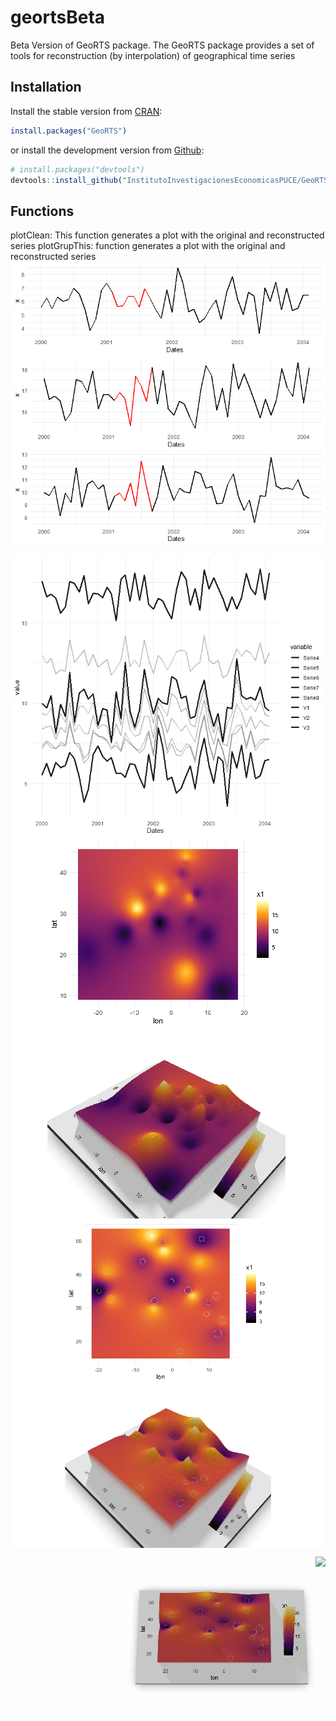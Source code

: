 geortsBeta
==========

Beta Version of GeoRTS package. The GeoRTS package provides a set of tools for reconstruction (by interpolation) of geographical time series

Installation
----------------

Install the stable version from [CRAN](https://CRAN.R-project.org/package=GeoRTS):

``` r 
install.packages("GeoRTS")
```


or install the development version from [Github](https://github.com/InstitutoInvestigacionesEconomicasPUCE/GeoRTS):

``` r
# install.packages("devtools")
devtools::install_github("InstitutoInvestigacionesEconomicasPUCE/GeoRTS")
```

Functions
----------------

plotClean: This function generates a plot with the original and reconstructed series
plotGrupThis: function generates a plot with the original and reconstructed series
<img src="man/figures/rearme_img1.png" align="center"/>

<img src="man/figures/rearme_img2.png" align="center"/>


<img src="man/figures/rearme_img3.png" align="center"/>
<img src="man/figures/rearme_img4.png" align="center"/>


<img src="man/figures/rearme_img5.gif" align="right"/></img>
<img src="man/figures/rearme_img6.gif" align="right"/>
